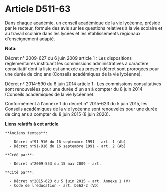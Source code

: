 # Article D511-63

Dans chaque académie, un conseil académique de la vie lycéenne, présidé par le recteur, formule des avis sur les questions
relatives à la vie scolaire et au travail scolaire dans les lycées et les établissements régionaux d'enseignement adapté.

**Nota:**

Décret n° 2009-627 du 6 juin 2009 article 1 : Les dispositions réglementaires instituant les commissions administratives à
caractère consultatif dont la liste est annexée au présent décret sont prorogées pour une durée de cinq ans (Conseils
académiques de la vie lycéenne).

Décret n° 2014-590 du 6 juin 2014 article 1 : Les commissions consultatives sont renouvelées pour une durée d'un an à compter
du 8 juin 2014 (Conseils académiques de la vie lycéenne). 

Conformément à l'annexe 1 du décret n° 2015-623 du 5 juin 2015, les Conseils académiques de la vie lycéenne sont renouvelés
pour une durée de cinq ans à compter du 8 juin 2015 (8 juin 2020).

**Liens relatifs à cet article**

	**Anciens textes**:

	  - Décret n°91-916 du 16 septembre 1991 - art. 1 (Ab)
	  - Décret n°91-916 du 16 septembre 1991 - art. 2 (Ab)

	**Créé par**:

	  - Décret n°2009-553 du 15 mai 2009 - art.

	**Cité par**:

	  - Décret n°2015-623 du 5 juin 2015 - art. Annexe 1 (V)
	  - Code de l'éducation - art. D562-2 (VD)
